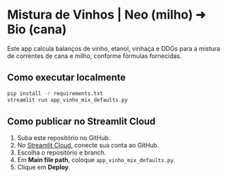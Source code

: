 # Mistura de Vinhos | Neo (milho) ➜ Bio (cana)

Este app calcula balanços de vinho, etanol, vinhaça e DDGs para a mistura de correntes de cana e milho,
conforme fórmulas fornecidas.

## Como executar localmente
```bash
pip install -r requirements.txt
streamlit run app_vinho_mix_defaults.py
```

## Como publicar no Streamlit Cloud
1. Suba este repositório no GitHub.
2. No [Streamlit Cloud](https://share.streamlit.io), conecte sua conta ao GitHub.
3. Escolha o repositório e branch.
4. Em **Main file path**, coloque `app_vinho_mix_defaults.py`.
5. Clique em **Deploy**.
